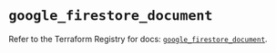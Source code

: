 # `google_firestore_document`

Refer to the Terraform Registry for docs: [`google_firestore_document`](https://registry.terraform.io/providers/hashicorp/google-beta/5.15.0/docs/resources/google_firestore_document).
